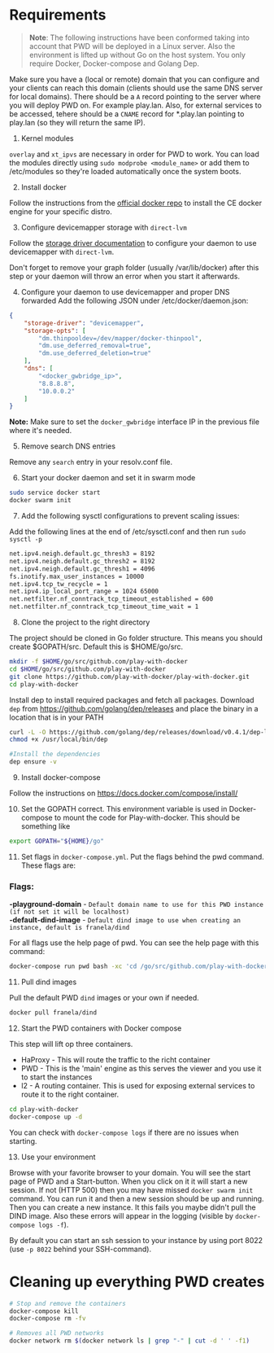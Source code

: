 # Requirements

> **Note**: The following instructions have been conformed taking into account that PWD will be deployed in a Linux server. Also the environment is lifted up without Go on the host system. You only require Docker, Docker-compose and Golang Dep.  

Make sure you have a (local or remote) domain that you can configure and your clients can reach this domain (clients should use the same DNS server for local domains). There should be a `A` record pointing to the server where you will deploy PWD on. For example play.lan. Also, for external services to be accessed, tehere should be a `CNAME` record for *.play.lan pointing to play.lan (so they will return the same IP).

1. Kernel modules

`overlay` and `xt_ipvs` are necessary in order for PWD to work. You can load the modules directly using `sudo modprobe <module_name>` or add them to /etc/modules so they're loaded automatically once the system boots.

2. Install docker

Follow the instructions from the [official docker repo](https://docs.docker.com/engine/installation/) to install the CE docker engine for your specific distro. 

3. Configure devicemapper storage with `direct-lvm`

Follow the [storage driver documentation](https://docs.docker.com/engine/userguide/storagedriver/device-mapper-driver/#configure-direct-lvm-mode-for-production) to configure your daemon to use devicemapper with `direct-lvm`.

Don't forget to remove your graph folder (usually /var/lib/docker) after this step or your daemon will throw an error when you start it afterwards.

4. Configure your daemon to use devicemapper and proper DNS forwarded
Add the following JSON under /etc/docker/daemon.json:

```json
{
    "storage-driver": "devicemapper",
    "storage-opts": [
        "dm.thinpooldev=/dev/mapper/docker-thinpool",
        "dm.use_deferred_removal=true",
        "dm.use_deferred_deletion=true"
    ],
    "dns": [
        "<docker_gwbridge_ip>",
        "8.8.8.8",
        "10.0.0.2"
    ]
}
```
**Note:** Make sure to set the `docker_gwbridge` interface IP in the previous file where it's needed. 

5. Remove search DNS entries

Remove any `search` entry in your resolv.conf file.

6. Start your docker daemon and set it in swarm mode

```bash
sudo service docker start
docker swarm init
```
7. Add the following sysctl configurations to prevent scaling issues:

Add the following lines at the end of /etc/sysctl.conf and then run `sudo sysctl -p`

```bash
net.ipv4.neigh.default.gc_thresh3 = 8192
net.ipv4.neigh.default.gc_thresh2 = 8192
net.ipv4.neigh.default.gc_thresh1 = 4096
fs.inotify.max_user_instances = 10000
net.ipv4.tcp_tw_recycle = 1
net.ipv4.ip_local_port_range = 1024 65000
net.netfilter.nf_conntrack_tcp_timeout_established = 600
net.netfilter.nf_conntrack_tcp_timeout_time_wait = 1
```

8. Clone the project to the right directory

The project should be cloned in Go folder structure. This means you should create $GOPATH/src. Default this is $HOME/go/src.

```bash
mkdir -f $HOME/go/src/github.com/play-with-docker
cd $HOME/go/src/github.com/play-with-docker
git clone https://github.com/play-with-docker/play-with-docker.git
cd play-with-docker
```

Install dep to install required packages and fetch all packages. Download `dep` from https://github.com/golang/dep/releases and place the binary in a location that is in your PATH

```bash
curl -L -O https://github.com/golang/dep/releases/download/v0.4.1/dep-linux-amd64 /usr/local/bin/dep
chmod +x /usr/local/bin/dep

#Install the dependencies
dep ensure -v
```

9. Install docker-compose

Follow the instructions on https://docs.docker.com/compose/install/

10. Set the GOPATH correct. This environment variable is used in Docker-compose to mount the code for Play-with-docker. This should be something like

```bash
export GOPATH="${HOME}/go"
```

11. Set flags in `docker-compose.yml`. Put the flags behind the pwd command. These flags are:

### Flags:

**-playground-domain** - `Default domain name to use for this PWD instance (if not set it will be localhost)`  
**-default-dind-image** - `Default dind image to use when creating an instance, default is franela/dind`  

For all flags use the help page of pwd. You can see the help page with this command:

```bash
docker-compose run pwd bash -xc 'cd /go/src/github.com/play-with-docker/play-with-docker; go run api.go -help'
```

11. Pull dind images

Pull the default PWD `dind` images or your own if needed.
```bash
docker pull franela/dind
```

12. Start the PWD containers with Docker compose

This step will lift op three containers.
- HaProxy - This will route the traffic to the richt container
- PWD - This is the 'main' engine as this serves the viewer and you use it to start the instances
- l2 - A routing container. This is used for exposing external services to route it to the right container.

```bash
cd play-with-docker
docker-compose up -d
```

You can check with `docker-compose logs` if there are no issues when starting.

13. Use your environment

Browse with your favorite browser to your domain. You will see the start page of PWD and a Start-button. When you click on it it will start a new session. If not (HTTP 500) then you may have missed `docker swarm init` command. You can run it and then a new session should be up and running. Then you can create a new instance. It this fails you maybe didn't pull the DIND image. Also these errors will appear in the logging (visible by `docker-compose logs -f`).

By default you can start an ssh session to your instance by using port 8022 (use `-p 8022` behind your SSH-command).

# Cleaning up everything PWD creates

```bash
# Stop and remove the containers
docker-compose kill
docker-compose rm -fv

# Removes all PWD networks
docker network rm $(docker network ls | grep "-" | cut -d ' ' -f1)
```